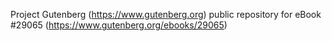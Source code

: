 Project Gutenberg (https://www.gutenberg.org) public repository for eBook #29065 (https://www.gutenberg.org/ebooks/29065)
